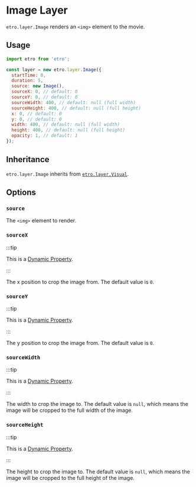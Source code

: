 # Image Layer

`etro.layer.Image` renders an `<img>` element to the movie.

## Usage

```js
import etro from 'etro';

const layer = new etro.layer.Image({
  startTime: 0,
  duration: 5,
  source: new Image(),
  sourceX: 0, // default: 0
  sourceY: 0, // default: 0
  sourceWidth: 400, // default: null (full width)
  sourceHeight: 400, // default: null (full height)
  x: 0, // default: 0
  y: 0, // default: 0
  width: 400, // default: null (full width)
  height: 400, // default: null (full height)
  opacity: 1, // default: 1
});
```

## Inheritance

`etro.layer.Image` inherits from [`etro.layer.Visual`](visual).

## Options

### `source`

The `<img>` element to render.

### `sourceX`

:::tip

This is a [Dynamic Property](/docs/dynamic-properties).

:::

The x position to crop the image from. The default value is `0`.

### `sourceY`

:::tip

This is a [Dynamic Property](/docs/dynamic-properties).

:::

The y position to crop the image from. The default value is `0`.

### `sourceWidth`

:::tip

This is a [Dynamic Property](/docs/dynamic-properties).

:::

The width to crop the image to. The default value is `null`, which means the image will be cropped to the full width of the image.

### `sourceHeight`

:::tip

This is a [Dynamic Property](/docs/dynamic-properties).

:::

The height to crop the image to. The default value is `null`, which means the image will be cropped to the full height of the image.
